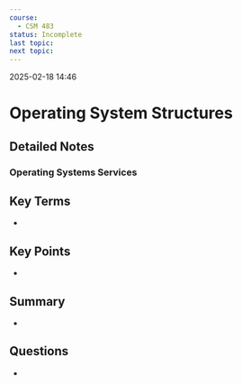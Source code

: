 ```yaml
---
course:
  - CSM 483
status: Incomplete
last topic: 
next topic:
---
```


2025-02-18 14:46

# Operating System Structures

## Detailed Notes
### **Operating Systems Services**

## Key Terms

-
## Key Points

-

## Summary

-

## Questions

-